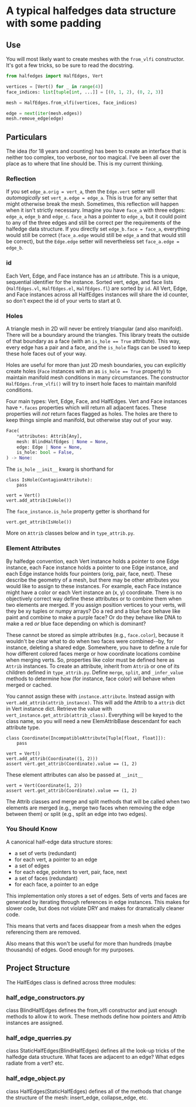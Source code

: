 # A typical halfedges data structure with some padding

## Use

You will most likely want to create meshes with the `from_vlfi` constructor. It's got a few tricks, so be sure to read the docstring.

```python
from halfedges import HalfEdges, Vert

vertices = [Vert() for _ in range(4)]
face_indices: list[tuple[int, ...]] = [(0, 1, 2), (0, 2, 3)]

mesh = HalfEdges.from_vlfi(vertices, face_indices)

edge = next(iter(mesh.edges))
mesh.remove_edge(edge)
```

## Particulars

The idea (for 18 years and counting) has been to create an interface that is neither too complex, too verbose, nor too magical. I've been all over the place as to where that line should be. This is my current thinking.

### Reflection

If you set `edge_a.orig = vert_a`, then the `Edge.vert` setter will *automagically* set `vert_a.edge = edge_a`. This is true for any setter that might otherwise break the mesh. Sometimes, this reflection will happen when it isn't strictly necessary. Imagine you have `face_a` with three edges: `edge_a`, `edge_b` and `edge_c`. `face_a` has a pointer to `edge_a`, but it could point to any of the three edges and still be correct per the requirements of the halfedge data structure. If you directly set `edge_b.face = face_a`, everything would still be correct (`face_a.edge` would still be `edge_a` and that would still be correct), but the `Edge.edge` setter will nevertheless set `face_a.edge = edge_b`.

### id

Each Vert, Edge, and Face instance has an `id` attribute. This is a unique, sequential identifier for the instance. Sorted vert, edge, and face lists (`HalfEdges.vl`, `HalfEdges.el`, `HalfEdges.fl`) are sorted by `id`. All Vert, Edge, and Face instances across all HalfEdges instances will share the id counter, so don't expect the id of your verts to start at 0.

### Holes

A triangle mesh in 2D will never be entirely triangular (and also manifold). There will be a boundary around the triangles. This library treats the outside of that boundary as a face (with an `is_hole == True` attribute). This way, every edge has a pair and a face, and the `is_hole` flags can be used to keep these hole faces out of your way.

Holes are useful for more than just 2D mesh boundaries, you can explicitly create holes (`Face` instances with an as `is_hole == True` property) to maintain manifold mesh conditions in many circumstances. The constructor `HalfEdges.from_vlfi()` will try to insert hole faces to maintain manifold conditions.

Four main types: Vert, Edge, Face, and HalfEdges. Vert and Face instances have `*.faces` properties which will return all adjacent faces. These properties will *not* return faces flagged as holes. The holes are there to keep things simple and manifold, but otherwise stay out of your way.

```python
Face(
    *attributes: Attrib[Any],
    mesh: BlindHalfEdges | None = None,
    edge: Edge | None = None,
    is_hole: bool = False,
) -> None:
```

The `is_hole` `__init__` kwarg is shorthand for

    class IsHole(ContagionAttribute):
        pass

    vert = Vert()
    vert.add_attrib(IsHole())

The `face_instance.is_hole` property getter is shorthand for

    vert.get_attrib(IsHole())

More on `Attrib` classes below and in `type_attrib.py`.

### Element Attributes

By halfedge convention, each Vert instance holds a pointer to one Edge instance, each Face instance holds a pointer to one Edge instance, and each Edge instance holds four pointers (orig, pair, face, next). These describe the geometry of a mesh, but there may be other attributes you would like to assign to these instances. For example, each Face instance might have a color or each Vert instance an (x, y) coordinate. There is no objectively correct way define these attributes or to combine them when two elements are merged. If you assign position vertices to your verts, will they be xy tuples or numpy arrays? Do a red and a blue face behave like paint and combine to make a purple face? Or do they behave like DNA to make a red *or* blue face depending on which is dominant?

These cannot be stored as simple attributes (e.g., `face.color`), because it wouldn't be clear what to do when two faces were combined--by, for instance, deleting a shared edge. Somewhere, you have to define a rule for how different colored faces merge or how coordinate locations combine when merging verts. So, properties like color must be defined here as `Attrib` instances. To create an attribute, inherit from `Attrib` or one of its children defined in `type_attrib.py`. Define `merge`, `split`, and `_infer_value` methods to determine how (for instance, face color) will behave when merged or cached.

You cannot assign these with `instance.attribute`. Instead assign with `vert.add_attrib(attrib_instance)`. This will add the Attrib to a `attrib` dict in Vert instance dict. Retrieve the value with `vert_instance.get_attrib(attrib_class)`. Everything will be keyed to the class name, so you will need a new ElemAttribBase descendant for each attribute type.

    class Coordinate(IncompatibleAttribute[Tuple[float, float]]):
        pass

    vert = Vert()
    vert.add_attrib(Coordinate((1, 2)))
    assert vert.get_attrib(Coordinate).value == (1, 2)

These element attributes can also be passed at `__init__`

    vert = Vert(Coordinate(1, 2))
    assert vert.get_attrib(Coordinate).value == (1, 2)

The Attrib classes and merge and split methods that will be called when two elements are merged (e.g., merge two faces when removing the edge between them) or split (e.g., split an edge into two edges).

### You Should Know

A canonical half-edge data structure stores:

* a set of verts (redundant)
* for each vert, a pointer to an edge
* a set of edges
* for each edge, pointers to vert, pair, face, next
* a set of faces (redundant)
* for each face, a pointer to an edge

This implementation only stores a set of edges. Sets of verts and faces are generated by iterating through references in edge instances. This makes for slower code, but does not violate DRY and makes for dramatically cleaner code.

This means that verts and faces disappear from a mesh when the edges referencing them are removed.

Also means that this won't be useful for more than hundreds (maybe thousands) of edges. Good enough for my purposes.

## Project Structure

The HalfEdges class is defined across three modules:

### half_edge_constructors.py

class BlindHalfEdges defines the from_vlfi constructor and just enough methods to allow it to work. These methods define how pointers and Attrib instances are assigned.

### half_edge_querries.py

class StaticHalfEdges(BlindHalfEdges) defines all the look-up tricks of the halfedge data structure. What faces are adjacent to an edge? What edges radiate from a vert? etc.

### half_edge_object.py

class HalfEdges(StaticHalfEdges) defines all of the methods that change the structure of the mesh: insert_edge, collapse_edge, etc.
